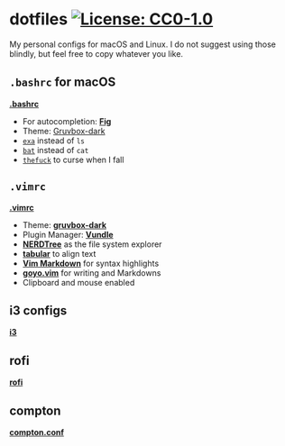# dotfiles [![License: CC0-1.0](https://licensebuttons.net/l/zero/1.0/80x15.png)](http://creativecommons.org/publicdomain/zero/1.0/)

My personal configs for macOS and Linux.
I do not suggest using those blindly, but feel free to copy whatever you like.

## `.bashrc` for macOS
**[.bashrc](macOS/.bashrc)**
- For autocompletion: **[Fig](https://fig.io/)**
- Theme: [Gruvbox-dark](https://github.com/morhetz/gruvbox-contrib/blob/master/osx-terminal/Gruvbox-dark.terminal)
- [`exa`](https://the.exa.website/) instead of `ls`
- [`bat`](https://github.com/sharkdp/bat) instead of `cat`
- [`thefuck`](https://github.com/nvbn/thefuck) to curse when I fall

## `.vimrc`
**[.vimrc](.vimrc)**
- Theme: **[gruvbox-dark](https://github.com/morhetz/gruvbox)**
- Plugin Manager: **[Vundle](https://github.com/VundleVim/Vundle.vim)**
- **[NERDTree](https://github.com/preservim/nerdtree)** as the file system explorer
- **[tabular](https://github.com/godlygeek/tabular)** to align text
- **[Vim Markdown](https://github.com/plasticboy/vim-markdown)** for syntax highlights
- **[goyo.vim](https://github.com/junegunn/goyo.vim)** for writing and Markdowns
- Clipboard and mouse enabled

## i3 configs
**[i3](i3/config)**

## rofi
**[rofi](rofi/)**

## compton
**[compton.conf](compton.conf)**

